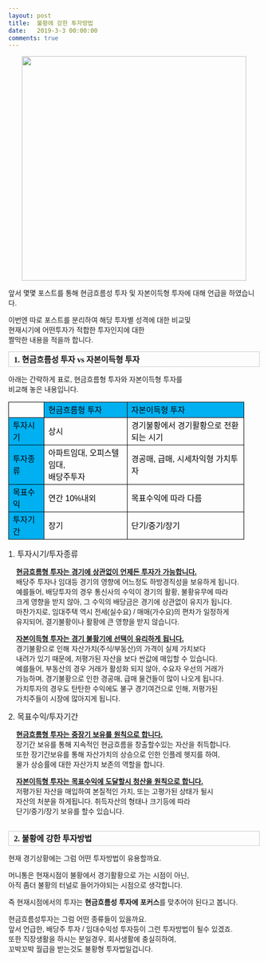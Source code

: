 ```yaml
---
layout: post
title:  불황에 강한 투자방법
date:   2019-3-3 00:00:00
comments: true
---
```




<p style="text-align: center; clear: none; float: none;"><span class="imageblock" style="width: 450px; height: auto; display: inline-block; max-width: 100%;"><img width="450" height="340" style="height: auto; max-width: 100%;" src="https://t1.daumcdn.net/cfile/tistory/17754438502106C310" filename="investment-480.jpg" filemime="image/jpeg"></span></p>
<p></p>
<p><span style="font-family: Arial;">앞서 몇몇 포스트를 통해 현금흐름성 투자 및 자본이득형 투자에 대해 언급을 하였습니다.</span></p>
<p><span style="font-family: Arial;">이번엔 따로 포스트를 분리하여 해당 투자별 성격에 대한 비교및<br>현재시기에 어떤투자가 적합한 투자인지에 대한 <br>짤막한 내용을 적을까 합니다.</span></p>
<p><table width="647" class="txc-table" style="border: currentColor; border-image: none; font-family: 돋움; font-size: 9pt; border-collapse: collapse;" border="0" cellspacing="0" cellpadding="0"><tbody><tr><td style="border: 1px solid rgb(204, 204, 204); border-image: none; width: 647px; height: 24px;"><strong><span style="font-size: 12pt;">&nbsp;1. 현금흐름성 투자 vs 자본이득형 투자</span><span style="font-size: 12pt;">&nbsp;</span></strong></td></tr></tbody></table><p></p>
<p><span style="font-family: Arial;">아래는 간략하게 표로, 현금흐름형 투자와 자본이득형 투자를</span><br><span style="font-family: Arial;">비교해 놓은 내용입니다.</span></p>
<p style="text-align: center;"><table width="473" align="center" style="width: 355pt; border-collapse: collapse;" border="0" cellspacing="0" cellpadding="0"><colgroup><col width="60" style="width: 45pt; mso-width-source: userset; mso-width-alt: 1920;"><col width="166" style="width: 125pt; mso-width-source: userset; mso-width-alt: 5312;"><col width="247" style="width: 185pt; mso-width-source: userset; mso-width-alt: 7904;"><tbody><tr height="16" style="height: 12pt;"><td width="60" height="16" class="xl64" style="border: 0.5pt solid windowtext; border-image: none; width: 45pt; height: 12pt; background-color: transparent;"><font color="#000000" face="맑은 고딕"><span style="font-family: Arial;">　</span></font></td><td width="166" class="xl66" style="border-width: 0.5pt 0.5pt 0.5pt medium; border-style: solid solid solid none; border-color: windowtext; width: 125pt; background-color: rgb(0, 176, 240);"><font color="#000000" face="맑은 고딕"><span style="font-family: Arial;">현금흐름형 투자</span></font></td><td width="247" class="xl66" style="border-width: 0.5pt 0.5pt 0.5pt medium; border-style: solid solid solid none; border-color: windowtext; width: 185pt; background-color: rgb(0, 176, 240);"><font color="#000000" face="맑은 고딕"><span style="font-family: Arial;">자본이득형 투자</span></font></td></tr><tr height="16" style="height: 12pt;"><td height="16" class="xl66" style="border-width: medium 0.5pt 0.5pt; border-style: none solid solid; border-color: windowtext; height: 12pt; background-color: rgb(0, 176, 240);"><font color="#000000" face="맑은 고딕"><span style="font-family: Arial;">투자시기</span></font></td><td class="xl64" style="border-width: medium 0.5pt 0.5pt medium; border-style: none solid solid none; border-color: windowtext; background-color: transparent;"><font color="#000000" face="맑은 고딕"><span style="font-family: Arial;">상시</span></font></td><td class="xl64" style="border-width: medium 0.5pt 0.5pt medium; border-style: none solid solid none; border-color: windowtext; background-color: transparent;"><font color="#000000" face="맑은 고딕"><span style="font-family: Arial;">경기불황에서 경기활황으로 전환되는 시기</span></font></td></tr><tr height="32" style="height: 24pt;"><td height="32" class="xl66" style="border-width: medium 0.5pt 0.5pt; border-style: none solid solid; border-color: windowtext; height: 24pt; background-color: rgb(0, 176, 240);"><font color="#000000" face="맑은 고딕"><span style="font-family: Arial;">투자종류</span></font></td><td width="166" class="xl65" style="border-width: medium 0.5pt 0.5pt medium; border-style: none solid solid none; border-color: windowtext; width: 125pt; background-color: transparent;"><font color="#000000" face="맑은 고딕"><span style="font-family: Arial;">아파트임대, 오피스텔 임대, </span><br><span style="font-family: Arial;">배당주투자</span></font></td><td class="xl64" style="border-width: medium 0.5pt 0.5pt medium; border-style: none solid solid none; border-color: windowtext; background-color: transparent;"><font color="#000000" face="맑은 고딕"><span style="font-family: Arial;">경공매, 급매, 시세차익형 가치투자</span></font></td></tr><tr height="16" style="height: 12pt;"><td height="16" class="xl66" style="border-width: medium 0.5pt 0.5pt; border-style: none solid solid; border-color: windowtext; height: 19px; background-color: rgb(0, 176, 240);"><font color="#000000" face="맑은 고딕"><span style="font-family: Arial;">목표수익</span></font></td><td class="xl64" style="border-width: medium 0.5pt 0.5pt medium; border-style: none solid solid none; border-color: windowtext; height: 19px; background-color: transparent;"><font color="#000000" face="맑은 고딕"><span style="font-family: Arial;">연간 10%내외</span></font></td><td class="xl64" style="border-width: medium 0.5pt 0.5pt medium; border-style: none solid solid none; border-color: windowtext; height: 19px; background-color: transparent;"><font color="#000000" face="맑은 고딕"><span style="font-family: Arial;">목표수익에 따라 다름</span></font></td></tr><tr height="16" style="height: 12pt;"><td height="16" class="xl66" style="border-width: medium 0.5pt 0.5pt; border-style: none solid solid; border-color: windowtext; height: 12pt; background-color: rgb(0, 176, 240);"><font color="#000000" face="맑은 고딕"><span style="font-family: Arial;">투자기간</span></font></td><td class="xl64" style="border-width: medium 0.5pt 0.5pt medium; border-style: none solid solid none; border-color: windowtext; background-color: transparent;"><font color="#000000" face="맑은 고딕"><span style="font-family: Arial;">장기</span></font></td><td class="xl64" style="border-width: medium 0.5pt 0.5pt medium; border-style: none solid solid none; border-color: windowtext; background-color: transparent;"><font color="#000000" face="맑은 고딕"><span style="font-family: Arial;">단기/중기/장기</span></font></td></tr></tbody></table><p></p>
<p><span style="font-family: Arial; font-size: 12pt;">1. 투자시기/투자종류</span></p>
<p><span style="font-family: Arial;">&nbsp;&nbsp;&nbsp; </span><strong><u><span style="font-family: Arial;">현금흐름형 투자는 경기에 상관없이 언제든 투자가 가능합니다.</span><br></u></strong><span style="font-family: Arial;">&nbsp;&nbsp;&nbsp; 배당주 투자나 임대등 경기의 영향에 어느정도 하방경직성을 보유하게 됩니다.</span><br><span style="font-family: Arial;">&nbsp;&nbsp;&nbsp; 예를들어, 배당투자의 경우 통신사의 수익이 경기의 활황, 불황유무에 따라&nbsp;</span><br><span style="font-family: Arial;">&nbsp;&nbsp;&nbsp; 크게 영향을 받지 않아, 그 수익의 배당금은 경기에 상관없이 유지가 됩니다.</span><br><span style="font-family: Arial;">&nbsp;&nbsp;&nbsp; 마찬가지로, 임대주택 역시 전세(실수요) / 매매(가수요)의 편차가 일정하게&nbsp;</span><br><span style="font-family: Arial;">&nbsp;&nbsp;&nbsp;&nbsp;유지되어, 결기불황이나 활황에 큰 영향을 받지 않습니다.</span></p>
<p><span style="font-family: Arial;">&nbsp;&nbsp;&nbsp; </span><strong><u><span style="font-family: Arial;">자본이득형 투자는 경기 불황기에&nbsp;선택이 유리하게 됩니다.</span></u></strong><br><span style="font-family: Arial;">&nbsp;&nbsp;&nbsp;&nbsp;경기불황으로 인해 자산가치(주식/부동산)의 가격이 실제 가치보다&nbsp;</span><br><span style="font-family: Arial;">&nbsp;&nbsp;&nbsp;&nbsp;내려가 있기 때문에,&nbsp;저평가된 자산을 보다 싼값에 매입할 수 있습니다.</span><br><span style="font-family: Arial;">&nbsp;&nbsp;&nbsp;&nbsp;예를들어,&nbsp;부동산의 경우&nbsp;거래가&nbsp;활성화 되지 않아, 수요자 우선의 거래가</span><br><span style="font-family: Arial;">&nbsp;&nbsp;&nbsp; 가능하며,&nbsp;경기불황으로 인한 경공매,&nbsp;급매 물건들이 많이 나오게 됩니다.</span><br><span style="font-family: Arial;">&nbsp;&nbsp;&nbsp;&nbsp;가치투자의 경우도 탄탄한&nbsp;수익에도 불구 경기여건으로 인해, 저평가된 </span><br><span style="font-family: Arial;">&nbsp;&nbsp;&nbsp; 가치주들이 시장에 많아지게 됩니다.</span></p>
<p><span style="font-family: Arial; font-size: 12pt;">2. 목표수익/투자기간&nbsp;</span></p>
<p><span style="font-family: Arial;">&nbsp;&nbsp;&nbsp; </span><strong><u><span style="font-family: Arial;">현금흐름형 투자는 중장기 보유를 원칙으로 합니다.</span><br></u></strong><span style="font-family: Arial;">&nbsp;&nbsp;&nbsp;&nbsp;장기간 보유를 통해 지속적인 현금흐름을 창출할수있는 자산을 취득합니다.</span><br><span style="font-family: Arial;">&nbsp;&nbsp;&nbsp; 또한 장기간보유를 통해 자산가치의 상승으로 인한 인플레 헷지를 하여,</span><br><span style="font-family: Arial;">&nbsp;&nbsp;&nbsp; 물가 상승률에 대한 자산가치 보존의 역할을 합니다.</span></p>
<p><span style="font-family: Arial;">&nbsp;&nbsp;&nbsp;&nbsp;</span><strong><u><span style="font-family: Arial;">자본이득형 투자는&nbsp;목표수익에 도달할시 청산을 원칙으로 합니다.</span><br></u></strong><span style="font-family: Arial;">&nbsp;&nbsp;&nbsp;&nbsp;저평가된 자산을 매입하여 본질적인 가치, 또는 고평가된 상태가 될시</span><br><span style="font-family: Arial;">&nbsp;&nbsp;&nbsp; 자산의 처분을 하게됩니다.&nbsp;취득자산의 형태나 크기등에 따라&nbsp;</span><br><span style="font-family: Arial;">&nbsp;&nbsp;&nbsp; 단기/중기/장기 보유를 할수 있습니다.</span><span style="font-family: Arial;">&nbsp;</span><br><span style="font-family: Arial;">&nbsp;&nbsp;&nbsp;&nbsp;</span></p>
<p><table width="647" class="txc-table" style="border: currentColor; border-image: none; font-family: 돋움; font-size: 9pt; border-collapse: collapse;" border="0" cellspacing="0" cellpadding="0"><tbody><tr><td style="border: 1px solid rgb(204, 204, 204); border-image: none; width: 647px; height: 26px;"><strong><span style="font-size: 12pt;">&nbsp;2. 불황에 강한 투자방법</span></strong></td></tr></tbody></table><p></p>
<p><span style="font-family: Arial;">현재 경기상황에는 그럼 어떤 투자방법이 유용할까요.</span></p>
<p><span style="font-family: Arial;">머니통은 현재시점이 불황에서 경기활황으로 가는 시점이 아닌,<br>아직 좀더 불황의 터널로 들어가야되는 시점으로 생각합니다.</span></p>
<p><span style="font-family: Arial;">즉 현재시점에서의 투자는<strong> 현금흐름성 투자에 포커스</strong>를 맞추어야 된다고 봅니다.</span></p>
<p><span style="font-family: Arial;">현금흐름성투자는 그럼 어떤 종류들이 있을까요.<br>앞서 언급한, 배당주 투자 / 임대수익성 투자등이 그런 투자방법이 될수 있겠죠.<br>또한 직장생활을 하시는 분일경우, 회사생활에 충실히하여, <br>꼬박꼬박 월급을 받는것도 불황형 투자법일겁니다.</span><br></p>